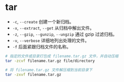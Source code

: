 # tar

- `-c`, `--create` 创建一个新归档。
- `-x`, `--extract`, `--get` 从归档中解出文件。
- `-z`, `--gzip`, `--gunzip`, `--ungzip` 通过 gzip 过滤归档。
- `-v`, `--verbose` 详细地列出处理的文件。
- `-f` 后面紧跟归档文件的名称。

```sh
# 指定的文件或目录打包成 filename.tar.gz 文件，并自动压缩
tar -zcvf filename.tar.gz file/directory

# 将 filename.tar.gz 文件解压缩到当前目录下
tar -zxvf filename.tar.gz
```
